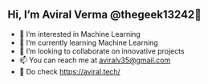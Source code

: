 ## Hi, I’m Aviral Verma @thegeek13242👋 
- 👀 I’m interested in Machine Learning
- 🌱 I’m currently learning Machine Learning
- 👯 I’m looking to collaborate on innovative projects
- 📫 You can reach me at aviralv35@gmail.com
- 🧠 Do check https://aviral.tech/
